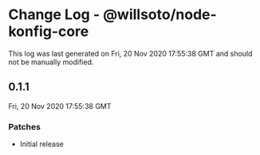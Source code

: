 # Change Log - @willsoto/node-konfig-core

This log was last generated on Fri, 20 Nov 2020 17:55:38 GMT and should not be manually modified.

## 0.1.1
Fri, 20 Nov 2020 17:55:38 GMT

### Patches

- Initial release

